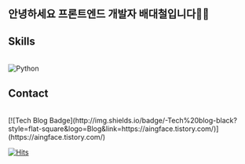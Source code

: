 ## 안녕하세요 프론트엔드 개발자 배대철입니다👋👋


## Skills
<br/>
<img alt="Python" src ="https://img.shields.io/badge/Python-#F7DF1E.svg?&style=for-the-badge&logo=Python&logoColor=white"/>




## Contact
<br/>
[![Tech Blog Badge](http://img.shields.io/badge/-Tech%20blog-black?style=flat-square&logo=Blog&link=https://aingface.tistory.com/)](https://aingface.tistory.com/)










[![Hits](https://hits.seeyoufarm.com/api/count/incr/badge.svg?url=https%3A%2F%2Fgithub.com%2Faingface&count_bg=%2379C83D&title_bg=%23555555&icon=&icon_color=%23E7E7E7&title=hits&edge_flat=false)](https://hits.seeyoufarm.com)                  


